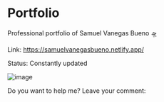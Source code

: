 # Portfolio
Professional portfolio of Samuel Vanegas Bueno 🛸

Link: https://samuelvanegasbueno.netlify.app/

Status: Constantly updated

![image](https://github.com/Sam3810/Portfolio/assets/118696492/709f3ab2-1146-49f2-ab7f-45128eb01f3d)


Do you want to help me? Leave your comment:

